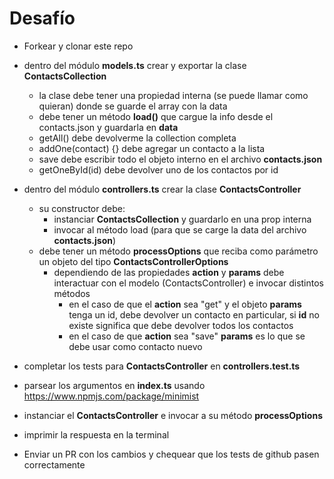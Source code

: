 # Desafío

-   Forkear y clonar este repo

-   dentro del módulo **models.ts** crear y exportar la clase **ContactsCollection**

    -   la clase debe tener una propiedad interna (se puede llamar como quieran) donde se guarde el array con la data
    -   debe tener un método **load()** que cargue la info desde el contacts.json y guardarla en **data**
    -   getAll() debe devolverme la collection completa
    -   addOne(contact) {} debe agregar un contacto a la lista
    -   save debe escribir todo el objeto interno en el archivo **contacts.json**
    -   getOneById(id) debe devolver uno de los contactos por id

-   dentro del módulo **controllers.ts** crear la clase **ContactsController**

    -   su constructor debe:
        -   instanciar **ContactsCollection** y guardarlo en una prop interna
        -   invocar al método load (para que se carge la data del archivo **contacts.json**)
    -   debe tener un método **processOptions** que reciba como parámetro un objeto del tipo **ContactsControllerOptions**
        -   dependiendo de las propiedades **action** y **params** debe interactuar con el modelo (ContactsController) e invocar distintos métodos
            -   en el caso de que el **action** sea "get" y el objeto **params** tenga un id, debe devolver un contacto en particular, si **id** no existe significa que debe devolver todos los contactos
            -   en el caso de que **action** sea "save" **params** es lo que se debe usar como contacto nuevo

-   completar los tests para **ContactsController** en **controllers.test.ts**

-   parsear los argumentos en **index.ts** usando https://www.npmjs.com/package/minimist
-   instanciar el **ContactsController** e invocar a su método **processOptions**
-   imprimir la respuesta en la terminal

-   Enviar un PR con los cambios y chequear que los tests de github pasen correctamente

